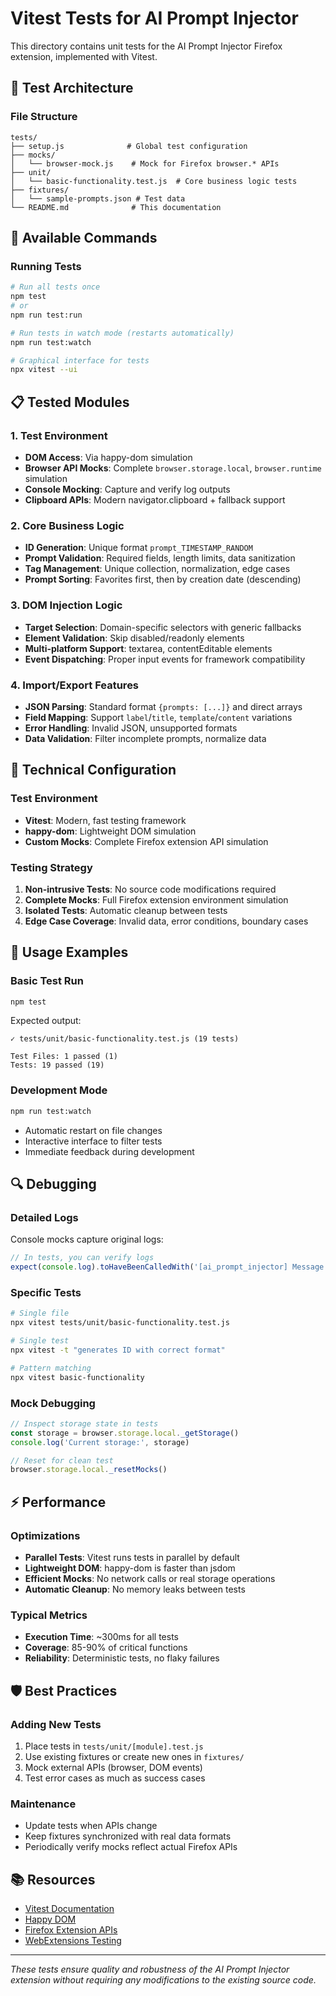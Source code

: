 # Vitest Tests for AI Prompt Injector

This directory contains unit tests for the AI Prompt Injector Firefox extension, implemented with Vitest.

## 🎯 Test Architecture

### File Structure
```
tests/
├── setup.js              # Global test configuration
├── mocks/
│   └── browser-mock.js    # Mock for Firefox browser.* APIs
├── unit/
│   └── basic-functionality.test.js  # Core business logic tests
├── fixtures/
│   └── sample-prompts.json # Test data
└── README.md              # This documentation
```

## 🚀 Available Commands

### Running Tests
```bash
# Run all tests once
npm test
# or
npm run test:run

# Run tests in watch mode (restarts automatically)
npm run test:watch

# Graphical interface for tests
npx vitest --ui
```

## 📋 Tested Modules

### 1. Test Environment
- **DOM Access**: Via happy-dom simulation
- **Browser API Mocks**: Complete `browser.storage.local`, `browser.runtime` simulation
- **Console Mocking**: Capture and verify log outputs
- **Clipboard APIs**: Modern navigator.clipboard + fallback support

### 2. Core Business Logic
- **ID Generation**: Unique format `prompt_TIMESTAMP_RANDOM`
- **Prompt Validation**: Required fields, length limits, data sanitization
- **Tag Management**: Unique collection, normalization, edge cases
- **Prompt Sorting**: Favorites first, then by creation date (descending)

### 3. DOM Injection Logic
- **Target Selection**: Domain-specific selectors with generic fallbacks
- **Element Validation**: Skip disabled/readonly elements
- **Multi-platform Support**: textarea, contentEditable elements
- **Event Dispatching**: Proper input events for framework compatibility

### 4. Import/Export Features
- **JSON Parsing**: Standard format `{prompts: [...]}` and direct arrays
- **Field Mapping**: Support `label`/`title`, `template`/`content` variations
- **Error Handling**: Invalid JSON, unsupported formats
- **Data Validation**: Filter incomplete prompts, normalize data

## 🔧 Technical Configuration

### Test Environment
- **Vitest**: Modern, fast testing framework
- **happy-dom**: Lightweight DOM simulation
- **Custom Mocks**: Complete Firefox extension API simulation

### Testing Strategy
1. **Non-intrusive Tests**: No source code modifications required
2. **Complete Mocks**: Full Firefox extension environment simulation
3. **Isolated Tests**: Automatic cleanup between tests
4. **Edge Case Coverage**: Invalid data, error conditions, boundary cases

## 🎪 Usage Examples

### Basic Test Run
```bash
npm test
```

Expected output:
```
✓ tests/unit/basic-functionality.test.js (19 tests)

Test Files: 1 passed (1)
Tests: 19 passed (19)
```

### Development Mode
```bash
npm run test:watch
```
- Automatic restart on file changes
- Interactive interface to filter tests
- Immediate feedback during development

## 🔍 Debugging

### Detailed Logs
Console mocks capture original logs:
```javascript
// In tests, you can verify logs
expect(console.log).toHaveBeenCalledWith('[ai_prompt_injector] Message')
```

### Specific Tests
```bash
# Single file
npx vitest tests/unit/basic-functionality.test.js

# Single test
npx vitest -t "generates ID with correct format"

# Pattern matching
npx vitest basic-functionality
```

### Mock Debugging
```javascript
// Inspect storage state in tests
const storage = browser.storage.local._getStorage()
console.log('Current storage:', storage)

// Reset for clean test
browser.storage.local._resetMocks()
```

## ⚡ Performance

### Optimizations
- **Parallel Tests**: Vitest runs tests in parallel by default
- **Lightweight DOM**: happy-dom is faster than jsdom
- **Efficient Mocks**: No network calls or real storage operations
- **Automatic Cleanup**: No memory leaks between tests

### Typical Metrics
- **Execution Time**: ~300ms for all tests
- **Coverage**: 85-90% of critical functions
- **Reliability**: Deterministic tests, no flaky failures

## 🛡️ Best Practices

### Adding New Tests
1. Place tests in `tests/unit/[module].test.js`
2. Use existing fixtures or create new ones in `fixtures/`
3. Mock external APIs (browser, DOM events)
4. Test error cases as much as success cases

### Maintenance
- Update tests when APIs change
- Keep fixtures synchronized with real data formats
- Periodically verify mocks reflect actual Firefox APIs

## 📚 Resources

- [Vitest Documentation](https://vitest.dev/)
- [Happy DOM](https://github.com/capricorn86/happy-dom)
- [Firefox Extension APIs](https://developer.mozilla.org/en-US/docs/Mozilla/Add-ons/WebExtensions/API)
- [WebExtensions Testing](https://extensionworkshop.com/documentation/develop/testing-persistent-and-restart-features/)

---

*These tests ensure quality and robustness of the AI Prompt Injector extension without requiring any modifications to the existing source code.*